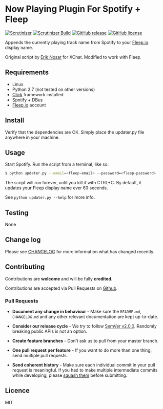 # Now Playing Plugin For Spotify + Fleep

[![Scrutinizer](https://img.shields.io/scrutinizer/g/anroots/spotify-fleep-nowplaying.svg)](https://scrutinizer-ci.com/g/anroots/spotify-fleep-nowplaying)
[![Scrutinizer Build](https://img.shields.io/scrutinizer/build/g/anroots/spotify-fleep-nowplaying.svg)](https://scrutinizer-ci.com/g/anroots/spotify-fleep-nowplaying)
[![GitHub release](https://img.shields.io/github/release/qubyte/rubidium.svg)](https://github.com/anroots/spotify-fleep-nowplaying/releases)
[![GitHub license](https://img.shields.io/github/license/anroots/spotify-fleep-nowplaying.svg)](https://github.com/anroots/spotify-fleep-nowplaying/blob/master/LICENSE)

Appends the currently playing track name from Spotify to your [Fleep.io](https://fleep.io) display name.

Original script by [Erik Nosar](https://github.com/enosar/xchat-spotify-np) for XChat. Modified to work with Fleep.

## Requirements

- Linux
- Python 2.7 (not tested on other versions)
- [Click](http://click.pocoo.org/4/) framework installed
- Spotify + DBus
- [Fleep.io](https://fleep.io) account

## Install

Verify that the dependencies are OK. Simply place the updater.py file anywhere in your machine.

## Usage

Start Spotify. Run the script from a terminal, like so:
```bash
$ python updater.py --email=<fleep-email> --password=<fleep-password>
```

The script will run forever, until you kill it with CTRL+C. By default, it updates your Fleep display name ever 60 seconds.

See `python updater.py --help` for more info.

## Testing

None

## Change log

Please see [CHANGELOG](CHANGELOG.md) for more information what has changed recently.

## Contributing

Contributions are **welcome** and will be fully **credited**.

Contributions are accepted via Pull Requests on [Github](https://github.com/anroots/spotify-fleep-nowplaying).

### Pull Requests

- **Document any change in behaviour** - Make sure the `README.md`, `CHANGELOG.md` and any other relevant documentation are kept up-to-date.

- **Consider our release cycle** - We try to follow [SemVer v2.0.0](http://semver.org/). Randomly breaking public APIs is not an option.

- **Create feature branches** - Don't ask us to pull from your master branch.

- **One pull request per feature** - If you want to do more than one thing, send multiple pull requests.

- **Send coherent history** - Make sure each individual commit in your pull request is meaningful. If you had to make multiple intermediate commits while developing, please [squash them](http://www.git-scm.com/book/en/v2/Git-Tools-Rewriting-History#Changing-Multiple-Commit-Messages) before submitting.

## Licence

MIT